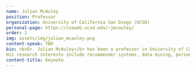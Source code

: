 ```yaml
---
name: Julian McAuley
position: Professor
organization: University of California San Diego (UCSD)
personal-page: https://cseweb.ucsd.edu/~jmcauley/
order: 1
img: assets/img/julian_mcauley.png
content-speak: TBD
bio: <b>Dr. Julian McAuley</b> has been a professor in University of California San Diego (UCSD) since 2014. Previously he was a postdoctoral scholar at Stanford University after receiving his PhD from the Australian National University in 2011. 
His research interests include recommender systems, data mining, personalization, and natural language processing. He has been constantly focusing on generative recommendations, especially LLM-based recommendations. 
content-title: Keynote
---
```

